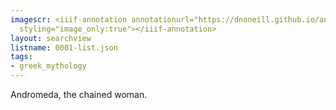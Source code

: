 ```yaml
---
imagescr: <iiif-annotation annotationurl="https://dnoneill.github.io/annotate/annotations/0001-006.json"
  styling="image_only:true"></iiif-annotation>
layout: searchview
listname: 0001-list.json
tags:
- greek_mythology
---
```

Andromeda, the chained woman.